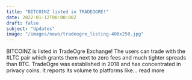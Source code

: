 ```yaml
---
title: "BITCOINZ listed in TRADEOGRE!"
date: 2022-01-12T00:00:00Z
draft: false
subject: "Updates"
image: "/images/news/tradeogre_listing-400x250.jpg"
---
```


BITCOINZ is listed in TradeOgre Exchange! The users can trade with the #LTC pair which grants them next to zero fees and much tighter spreads than BTC. TradeOgre was established in 2018 and has concentrated in privacy coins. It reports its volume to platforms like...
read more
